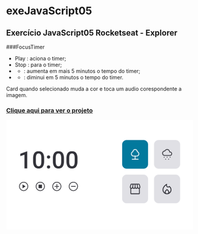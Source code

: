 # exeJavaScript05
## Exercício JavaScript05 Rocketseat - Explorer

###FocusTimer
- Play   : aciona o timer;
- Stop   : para o timer;
- +    : aumenta em mais 5 minutos o tempo do timer;
- -    : diminui em 5 minutos o tempo do timer.

Card quando selecionado muda a cor e toca um audio corespondente a imagem.

### [Clique aqui para ver o projeto](https://colelladev.github.io/exeJavaScript05/)
![preview](./preview.png)
